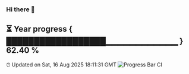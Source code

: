 ### Hi there 👋
⏳ Year progress { ██████████████████▁▁▁▁▁▁▁▁▁▁▁▁ } 62.40 %
---
⏰ Updated on Sat, 16 Aug 2025 18:11:31 GMT
![Progress Bar CI](https://github.com/Moyi321/Moyi321/workflows/Progress%20Bar%20CI/badge.svg)
